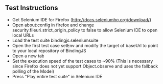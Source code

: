 Test Instructions
-----------------

- Get Selenium IDE for Firefox (http://docs.seleniumhq.org/download/)
- Open about:config in firefox and change security.fileuri.strict_origin_policy to false
	to allow Selenium IDE to open local URLs
- Load the test suite bindingjs.seleniumsuite
- Open the first test case setEnv and modify the target of baseUrl to point
  to your local repository of BindingJS
- Open a new tab
- Set the execution speed of the test cases to ~90% (This is necessary since Firefox does not yet support Object.observe and uses the fallback polling of the Model)
- Press "Play entire test suite" in Selenium IDE
